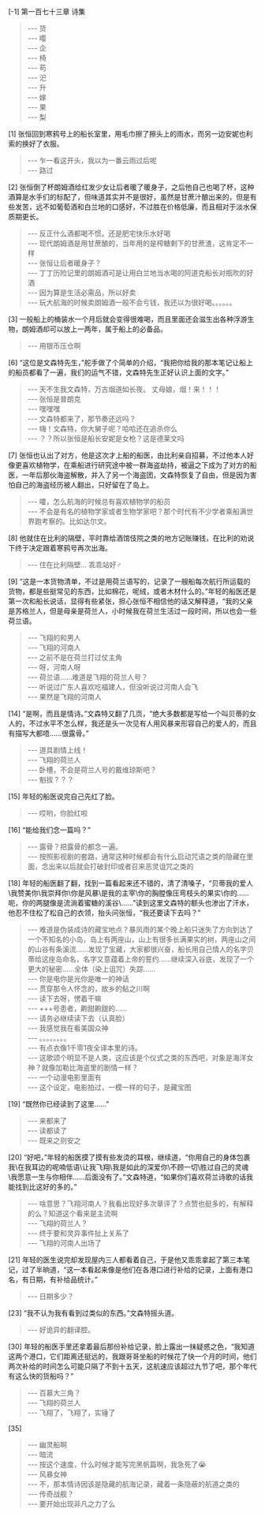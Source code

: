 
[-1] 第一百七十三章 诗集
>--- 货<br>
>--- 嘤<br>
>--- 企<br>
>--- 椅<br>
>--- 苟<br>
>--- 汜<br>
>--- 升<br>
>--- 嫁<br>
>--- 果<br>
>--- 梨<br>

[1] 张恒回到寒鸦号上的船长室里，用毛巾擦了擦头上的雨水，而另一边安妮也利索的换好了衣服。
>--- 乍一看这开头，我以为一番云雨过后呢<br>
>--- 路过<br>

[2] 张恒倒了杯朗姆酒给红发少女让后者暖了暖身子，之后他自己也喝了杯，这种酒算是水手们的标配了，但味道其实并不是很好，虽然是甘蔗汁酿出来的，但是有些发苦，远不如葡萄酒和白兰地的口感好，不过胜在价格低廉，而且相对于淡水保质期更长。
>--- 反正什么酒都喝不惯。还是肥宅快乐水好喝<br>
>--- 现代朗姆酒是用甘蔗酿的，当年用的是榨糖剩下的甘蔗渣，这肯定不一样<br>
>--- 张恒让后者暖身子？<br>
>--- 丁丁历险记里的朗姆酒可是让用白兰地当水喝的阿道克船长对瓶吹的好酒<br>
>--- 因为算是生活必需品，所以好卖<br>
>--- 玩大航海的时候卖朗姆酒一般不会亏钱，我还以为很好喝。。。。。。<br>

[3] 一般船上的桶装水一个月后就会变得很难喝，而且里面还会滋生出各种浮游生物，朗姆酒却可以放上一两年，属于船上的必备品。
>--- 用银币压仓啊<br>

[6] “这位是文森特先生，”舵手做了个简单的介绍，“我把你给我的那本笔记让船上的船员都看了一遍，我们的运气不错，文森特先生正好认识上面的文字。”
>--- 天不生我文森特，万古烟道如长夜。
丈母娘，烟！来！！！<br>
>--- 张恒是普朗克<br>
>--- 嘿嘿嘿<br>
>--- 文森特都来了，那节奏还远吗？<br>
>--- 嗨！文森特，你大舅子呢？哈哈还在追杀你么<br>
>--- ？？所以张恒是船长安妮是女枪？这是德莱文吗<br>

[7] 张恒也认出了对方，他是这次才上船的船医，由比利亲自招募，不过他本人好像更喜欢植物学，在乘船进行研究途中被一群海盗劫持，被逼之下成为了对方的船医，一年后那伙海盗解散，并入了另一个海盗团，文森特恢复了自由，但是因为害怕自己的海盗经历被人翻出，只好留在了岛上。
>--- 嚯，怎么航海的时候总有喜欢植物学的船员<br>
>--- 不会是有名的植物学家或者生物学家吧？那个时代有不少学者乘船满世界跑考察的。比如达尔文。<br>

[8] 他就住在比利的隔壁，平时靠给酒馆伎院之类的地方记账赚钱，在比利的劝说下终于决定跟着寒鸦号再次出海。
>--- 住在比利隔壁...
乖乖站好♂<br>

[9] “这是一本货物清单，不过是用荷兰语写的，记录了一艘船每次航行所运载的货物，都是些挺常见的东西，比如棉花，呢绒，或者木材什么的。”年轻的船医还是第一次和船长说话，显得有些紧张，担心张恒不相信他的话又解释道，“我的父亲是苏格兰人，但是母亲是荷兰人，小时候我在荷兰生活过一段时间，所以也会一些荷兰语。
>--- 飞翔的和男人<br>
>--- 飞翔的河南人<br>
>--- 之前不是在荷兰打过仗主角<br>
>--- 呀，河南人呀<br>
>--- 荷兰语……难道是飞翔的荷兰人号？<br>
>--- 听说过广东人喜欢吃福建人，但没听说过河南人会飞<br>
>--- 果然是飞翔的河南人<br>

[14] “是啊，而且是情诗。”文森特又翻了几页，“绝大多数都是写给一个叫贝蒂的女人的，不过水平不怎么样，我还是头一次见有人用风暴来形容自己的爱人的，而且有描写大都唔……很露骨。”
>--- 道具剧情上线！<br>
>--- 飞翔的荷兰人<br>
>--- 卧槽，不会是荷兰人号的戴维琼斯吧？<br>
>--- 魁拔？？？<br>

[15] 年轻的船医说完自己先红了脸。
>--- 哎哟，你脸红啦<br>

[16] “能给我们念一篇吗？”
>--- 露骨？把露骨的都念一遍。<br>
>--- 按照影视剧的套路，通常这种时候都会有什么启动咒语之类的隐藏在里面，念出来以后就会打破封印或者召来恶灵诅咒之类的<br>

[18] 年轻的船医翻了翻，找到一篇看起来还不错的，清了清嗓子，“贝蒂我的爱人\我赞美你\我崇拜你\你是风暴\是我的主宰\你的胸膛像压弯枝头的果实\你的……呃，你的两腿像是流淌着蜜糖的溪谷\……”读到这里文森特的额头也渗出了汗水，他忍不住松了松自己的衣领，抬头问张恒，“我还要读下去吗？”
>--- 难道是伪装成诗的藏宝地点？暴风雨的某个晚上船只迷失了方向到达了一个不知名的小岛，岛上有两座山，山上有很多长满果实的树，两座山之间的山谷有条溪流……发现了宝藏，大家都很兴奋，船长用自己情人的名字贝蒂给这座岛命名，名字又意蕴着上帝的誓约……继续深入谷底，发现了一个更大的秘密……全体（染上诅咒）失踪……<br>
>--- 你是电你是光你是唯一的神话<br>
>--- 贯穿那令人怀念的，故乡的鲇之川啊<br>
>--- 读下去呀，愣着干嘛<br>
>--- +++号患者，齁甜齁甜的……<br>
>--- 请务必继续读下去（认真脸）<br>
>--- 我感觉我在看美国众神<br>
>--- 。。。。。。。。<br>
>--- 有点衣像1千零1夜全译本里的诗。<br>
>--- 这歌颂个明显不是人类，这应该是个仪式之类的东西吧，对象是海洋女神？就像加勒比海盗里的剧情一样？<br>
>--- 一个动漫电影里面有<br>
>--- 这个设定，电影拍过，一模一样的句子，是藏宝图<br>

[19] “既然你已经读到了这里……”
>--- 来都来了<br>
>--- 读都读了<br>
>--- 既来之则安之<br>

[20] “好吧，”年轻的船医摸了摸有些发烫的耳根，继续道，“你用自己的身体包裹我\在我耳边的呢喃低语\让我飞翔\我是如此的深爱你\不顾一切\胜过自己的灵魂\我愿意一生与你相伴……后面没有了。”文森特道，“如果你们喜欢荷兰诗歌的话我能找到比这好的多的。”
>--- 啥意思？飞翔河南人？我看出现好多次章评了？点赞也挺多的，有解释的么？知道这个看来是主流啊<br>
>--- 飞翔的荷兰人？<br>
>--- 终于要和灵异事件扯上关系了<br>
>--- 飞翔的河南人出场了<br>

[21] 年轻的医生说完却发现屋内三人都看着自己，于是他又乖乖拿起了第三本笔记，过了半晌道，“这一本看起来像是他们在各港口进行补给的记录，上面有港口名，有日期，有补给品统计。”
>--- 日期多少？<br>

[23] “我不认为我有看到过类似的东西。”文森特摇头道。
>--- 好诡异的翻译腔。<br>

[30] 年轻的船医手里还拿着最后那份补给记录，脸上露出一抹疑惑之色，“我知道这两个港口，它们距离还挺远的，我跟哥哥坐船的时候花了快一个月的时间，他们两次补给的时间怎么可能只隔了不到十五天，这航速应该超过九节了吧，那个年代有这么快的货船吗？”
>--- 百慕大三角？<br>
>--- 飞翔的荷兰人<br>
>--- 飞翔了，飞翔了，实锤了<br>

[35] 
>--- 幽灵船啊<br>
>--- 暗流<br>
>--- 按这个速度，什么时候才能写完黑帆篇啊，我急死了😭<br>
>--- 风暴女神<br>
>--- 不，那本情诗因该是隐藏的航海记录，藏着一条隐蔽的航道之类的<br>
>--- 传奇战舰？<br>
>--- 要开始出现非凡之力了么<br>

